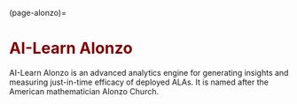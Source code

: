 (page-alonzo)=
# <font color="maroon">AI-Learn Alonzo</font>

AI-Learn Alonzo is an advanced analytics engine for generating insights and measuring just-in-time efficacy of deployed ALAs. It is named after the American mathematician Alonzo Church.